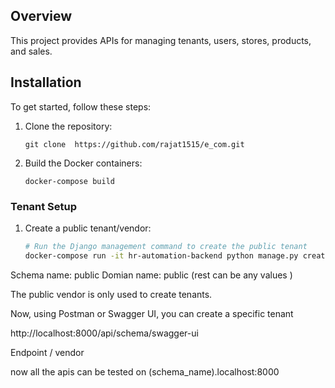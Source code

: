 ## Overview
This project provides APIs for managing tenants, users, stores, products, and sales.

## Installation
To get started, follow these steps:


1. Clone the repository:
    ```
    git clone  https://github.com/rajat1515/e_com.git
    ```

2. Build the Docker containers:
    ```
    docker-compose build
    ```


### Tenant Setup
1. Create a public tenant/vendor:
    ```bash
    # Run the Django management command to create the public tenant
    docker-compose run -it hr-automation-backend python manage.py create_tenant
    ```

Schema name: public 
Domian name: public (rest can be any values )


The public vendor is only used to create tenants.

Now, using Postman or Swagger UI, you can create a specific tenant

http://localhost:8000/api/schema/swagger-ui

Endpoint / vendor 


now all the apis can be tested on (schema_name).localhost:8000


